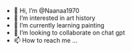 - 👋 Hi, I’m @Naanaa1970
- 👀 I’m interested in art history
- 🌱 I’m currently learning painting
- 💞️ I’m looking to collaborate on chat gpt
- 📫 How to reach me ...

<!---
Naanaa1970/Naanaa1970 is a ✨ special ✨ repository because its `README.md` (this file) appears on your GitHub profile.
You can click the Preview link to take a look at your changes.
--->

